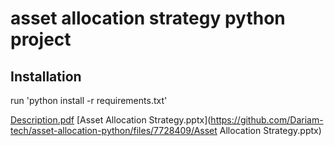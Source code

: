 # asset allocation strategy python project
## Installation
run 'python install -r requirements.txt'

[Description.pdf](https://github.com/Dariam-tech/asset-allocation-python/files/7728409/Description.pdf)
[Asset Allocation Strategy.pptx](https://github.com/Dariam-tech/asset-allocation-python/files/7728409/Asset Allocation Strategy.pptx)
